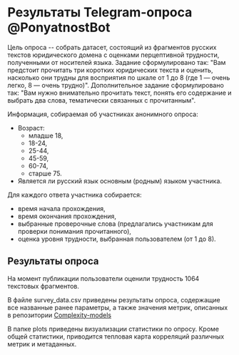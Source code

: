 # Результаты Telegram-опроса @PonyatnostBot

Цель опроса -- собрать датасет, состоящий из фрагментов русских текстов юридического домена с оценками перцептивной трудности, полученными от носителей языка.
Задание сформулировано так: "Вам предстоит прочитать три коротких юридических текста и оценить, насколько они трудны для восприятия по шкале от 1 до 8 (где 1 — очень легко, 8 — очень трудно)".
Дополнительное задание сформулировано так: "Вам нужно внимательно прочитать текст, понять его содержание и выбрать два слова, тематически связанных с прочитанным".

Информация, собираемая об участниках анонимного опроса:
* Возраст:
  - младше 18,
  - 18-24,
  - 25-44,
  - 45-59,
  - 60-74,
  - старше 75.
* Является ли русский язык основным (родным) языком участника.

Для каждого ответа участника собирается:
* время начала прохождения,
* время окончания прохождения,
* выбранные проверочные слова (предлагались участникам для проверки понимания прочитанного),
* оценка уровня трудности, выбранная пользователем (от 1 до 8).
 


## Результаты опроса

На момент публикации пользователи оценили трудность 1064 текстовых фрагментов. 

В файле survey_data.csv приведены результаты опроса, содержащие все названные ранее параметры, а также значения метрик, описанных в репозитории [Complexity-models](https://pages.github.com/](https://github.com/PlainDocument/Complexity-models)https://github.com/PlainDocument/Complexity-models)

В папке plots приведены визуализации статистики по опросу. Кроме общей статистики, приводится тепловая карта корреляций различных метрик и метаданных.
